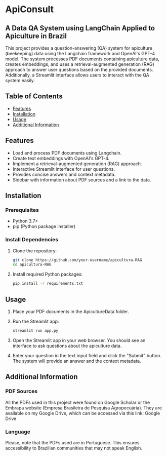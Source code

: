 # ApiConsult 
## A Data QA System using LangChain Applied to Apiculture in Brazil


This project provides a question-answering (QA) system for apiculture (beekeeping) data using the Langchain framework and OpenAI's GPT-4 model. The system processes PDF documents containing apiculture data, creates embeddings, and uses a retrieval-augmented generation (RAG) approach to answer user questions based on the provided documents. Additionally, a Streamlit interface allows users to interact with the QA system easily.

## Table of Contents

- [Features](#features)
- [Installation](#installation)
- [Usage](#usage)
- [Additional Information](#additional-information)


## Features

- Load and process PDF documents using Langchain.
- Create text embeddings with OpenAI's GPT-4.
- Implement a retrieval-augmented generation (RAG) approach.
- Interactive Streamlit interface for user questions.
- Provides concise answers and context metadata.
- Sidebar with information about PDF sources and a link to the data.

## Installation

### Prerequisites

- Python 3.7+
- pip (Python package installer)

### Install Dependencies

1. Clone the repository:
   ```bash
   git clone https://github.com/your-username/apicultura-RAG
   cd apicultura-RAG

2. Install required Python packages:
   ```bash
   pip install -r requirements.txt

## Usage

1. Place your PDF documents in the ApicultureData folder.

2. Run the Streamlit app:
    ```bash
    streamlit run app.py

3. Open the Streamlit app in your web browser. You should see an interface to ask questions about the apiculture data.

4. Enter your question in the text input field and click the "Submit" button. The system will provide an answer and the context metadata.

## Additional Information

### PDF Sources
All the PDFs used in this project were found on Google Scholar or the Embrapa website (Empresa Brasileira de Pesquisa Agropecuária). They are available on my Google Drive, which can be accessed via this link: Google Drive

### Language
Please, note that the PDFs used are in Portuguese. This ensures accessibility to Brazilian communities that may not speak English.


